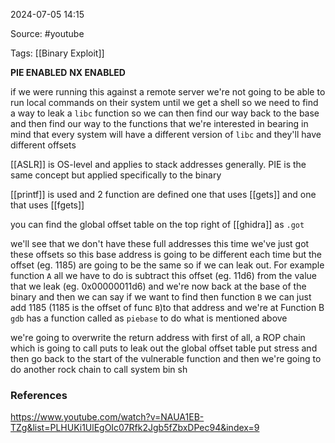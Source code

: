 
2024-07-05 14:15

Source: #youtube 

Tags: [[Binary Exploit]]

**PIE ENABLED**
**NX ENABLED**

if we were running this against a remote server we're not going to be able to run local commands on their system until we get a shell so we need to find a way to leak a `libc` function so we can then find our way back to the base and then find our way to the functions that we're interested in bearing in mind that every system will have a different version of `libc` and they'll have different offsets

[[ASLR]] is OS-level and applies to stack addresses generally. 
PIE is the same concept but applied specifically to the binary 

[[printf]] is used and 2 function are defined one that uses [[gets]] and one that uses [[fgets]] 

you can find the global offset table on the top right of [[ghidra]] as `.got` 

we'll see that we don't have these full addresses this time we've just got these offsets so this base address is going to be different each time but the offset (eg. 1185) are going to be the same so if we can leak out. For example function `A` all we have to do is subtract this offset (eg. 11d6) from the value that we leak (eg. 0x00000011d6) and we're now back at the base of the binary and then we can say if we want to find then function `B` we can just add 1185 (1185 is the offset of func `B`)to that address and we're at Function B
`gdb` has a function called as `piebase` to do what is mentioned above 

we're going to overwrite the return address with first of all, a ROP chain which is going to call puts to leak out the global offset table put stress and then go back to the start of the vulnerable function and then we're going to do another rock chain to call system bin sh


### References
https://www.youtube.com/watch?v=NAUA1EB-TZg&list=PLHUKi1UlEgOIc07Rfk2Jgb5fZbxDPec94&index=9